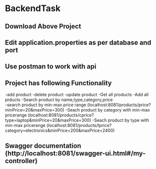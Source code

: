 # BackendTask

## Download Above Project
## Edit application.properties as per database and port
## Use postman to work with api
## Project has following Functionality
-add product
-delete product
-update product
-Get all products
-Add all prducts
-Search product by name,type,category,price        
-search product by min-max price range             (localhost:8081/products/price?minPrice=20&maxPrice=300)
-Seach product by category with min-max pricerange (localhost:8081/products/cprice?type=laptop&minPrice=20&maxPrice=300)
-Seach product by type  with min-max pricerange    (localhost:8081/products/tprice?category=electronics&minPrice=200&maxPrice=2400)
## Swagger documentation (http://localhost:8081/swagger-ui.html#/my-controller)
